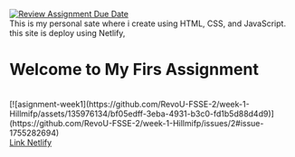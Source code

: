 [![Review Assignment Due Date](https://classroom.github.com/assets/deadline-readme-button-24ddc0f5d75046c5622901739e7c5dd533143b0c8e959d652212380cedb1ea36.svg)](https://classroom.github.com/a/l9v8sNrv)
<br>This is my personal sate where i create using HTML, CSS, and JavaScript. this site is deploy using Netlify,
<h1>Welcome to My Firs Assignment</h1>
<br>
[![asignment-week1](https://github.com/RevoU-FSSE-2/week-1-Hillmifp/assets/135976134/bf05edff-3eba-4931-b3c0-fd1b5d88d4d9)](https://github.com/RevoU-FSSE-2/week-1-Hillmifp/issues/2#issue-1755282694)
<br>
<a href="https://asignment-week1-hilmifauzi.netlify.app/">Link Netlify</a>

